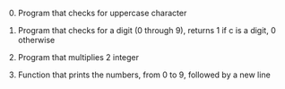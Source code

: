 0.	Program that checks for uppercase character

1.	Program that checks for a digit (0 through 9), returns 1 if c is a digit, 0 otherwise

2.	Program that multiplies 2 integer

3.	Function that prints the numbers, from 0 to 9, followed by a new line
